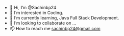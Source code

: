 - 👋 Hi, I’m @Sachinbp24
- 👀 I’m interested in Coding.
- 🌱 I’m currently learning, Java Full Stack Development.
- 💞️ I’m looking to collaborate on ...
- 📫 How to reach me sachinbp24@gmail.com

<!---
Sachinbp24/Sachinbp24 is a ✨ special ✨ repository because its `README.md` (this file) appears on your GitHub profile.
You can click the Preview link to take a look at your changes.
--->
